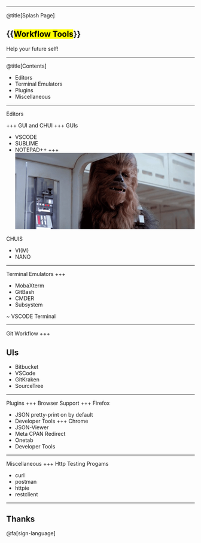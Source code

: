 
---

@title[Splash Page]
## {{<mark>Workflow Tools</mark>}}
Help your future self!

---

@title[Contents]
* Editors
* Terminal Emulators
* Plugins
* Miscellaneous

---

Editors

+++
GUI and CHUI
+++
GUIs
* VSCODE
* SUBLIME
* NOTEPAD++
+++
![chui](./chui.gif)

CHUIS
* VI(M)
* NANO

---

Terminal Emulators
+++
* MobaXterm
* GitBash
* CMDER
* Subsystem

~ VSCODE Terminal

---

Git Workflow
+++
## UIs
* Bitbucket
* VSCode
* GitKraken
* SourceTree

---

Plugins
+++
Browser Support
+++
Firefox
* JSON pretty-print on by default
* Developer Tools
+++
Chrome
* JSON-Viewer
* Meta CPAN Redirect
* Onetab
* Developer Tools

---

Miscellaneous
+++
Http Testing Progams
* curl
* postman
* httpie
* restclient

---

## Thanks 

@fa[sign-language]
